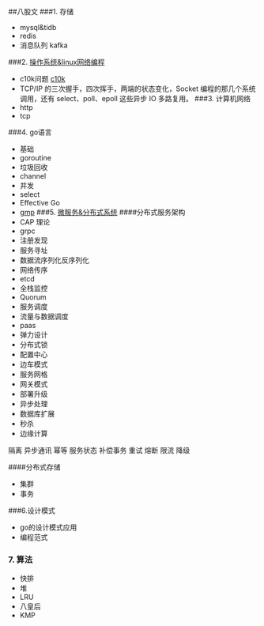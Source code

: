 ##八股文
###1. 存储
- mysql&tidb
- redis
- 消息队列 kafka

###2. [操作系统&linux网络编程](https://github.com/guanxin-0451/future/blob/main/stereotypedWriting/操作系统&linux网络编程.md)
- c10k问题 [c10k](http://www.kegel.com/c10k.html)
- TCP/IP 的三次握手，四次挥手，两端的状态变化，Socket 编程的那几个系统调用，还有 select、poll、epoll 这些异步 IO 多路复用。
###3. 计算机网络
- http
- tcp

###4. go语言
- 基础
- goroutine
- 垃圾回收
- channel
- 并发
- select
- Effective Go
- [gmp](https://www.cnblogs.com/sunsky303/p/9705727.html)
###5. [微服务&分布式系统](https://github.com/guanxin-0451/future/blob/main/stereotypedWriting/分布式.md)
####分布式服务架构
- CAP 理论
- grpc
- 注册发现
- 服务寻址
- 数据流序列化反序列化
- 网络传序
- etcd 
- 全栈监控
- Quorum
- 服务调度
- 流量与数据调度
- paas
- 弹力设计
- 分布式锁
- 配置中心
- 边车模式
- 服务网格
- 网关模式
- 部署升级
- 异步处理
- 数据库扩展
- 秒杀
- 边缘计算

隔离 异步通讯 幂等 服务状态 补偿事务 重试 熔断 限流 降级

####分布式存储
- 集群
- 事务

###6.设计模式
- go的设计模式应用
- 编程范式

### 7. 算法
- 快排
- 堆
- LRU
- 八皇后
- KMP